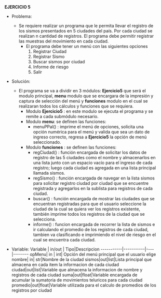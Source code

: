 ﻿**EJERCICIO 5**
* Problema: 
	* Se requiere realizar un programa que le permita llevar el registro de los sismos presentados en 5 ciudades del país. Por cada ciudad se realizan n cantidad de registros. El programa debe permitir registrar las muestras del movimiento en cada ciudad.
		* El programa debe tener un menú con las siguientes opciones
			1. Registrar Ciudad
			2. Registrar Sismo
			3. Buscar sismos por ciudad
			4. Informe de riesgo
			5. Salir

* Solución: 
	* El programa se va a dividir en 3 módulos: **Ejercicio5** que será el modulo principal, **menu** modulo que se encargara de la impresión y captura de selección del menú y **funciones** modulo en el cual se realizaran todos los cálculos y funciones que se requiera.
		* Modulo **Ejercicio5** : en este modulo se ejecuta el programa y se remite a cada submódulo necesario.
		* Modulo **menu**: se definen las funciones:
			* menuPPal() : imprime el menú de opciones, solicita una opción numérica para el menú y valida que sea un dato de ingreso correcto, regresa a **Ejercicio5** la opción de menú seleccionado.
		* Modulo **funciones** : se definen las funciones:
			* regCiudad() : función encargada de solicitar los datos de registro de las 5 ciudades como el nombre y almacenarlos en una lista junto con un  espacio vacío para el ingreso de cada registro; luego cada ciudad es agregada en una lista principal llamada sismos.
			* regSismo() : función encargada de navegar en la lista sismos para solicitar registro ciudad por ciudad que se encuentre registrada y agregarlos en la sublista para registros de cada ciudad.
			* buscar() : función encargada de mostrar las ciudades que se encuentran registradas para que el usuario seleccione la ciudad de la cual se quiera ver los registros existente, también imprime todos los registros de la ciudad que se selecciona.
			* informe() : funcion encargada de recorrer la lista de sismos e ir calculando el promedio de los registros de cada ciudad, tambien va clasificando e imprimiendo el nivel de riesgo en el cual se encuentra cada ciudad.

* Variable:
	 Variable	|	in/out	|	Tipo|Descripcion
	-----------|-----------|----|--------
	 opMenu|	in	| int| Opción del menú principal que el usuario elige
  nombre| in| str|Nombre de la ciudad
  sismos|out|list|Lista principal que almacena en cada item la informacion de cada ciudad
  ciudad|out|list|Variable que almacena la informacion de nombre y registros de cada ciudad
  suma|out|float|Variable encargada de acumular la sumatoria de movimientos teluricos para cada ciudad
  promedio|out|float|Variable utilizada para el calculo de promedios de los registros por ciudad

